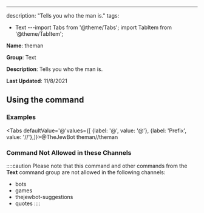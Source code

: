 ---
description: "Tells you who the man is."
tags:
  - Text
---import Tabs from '@theme/Tabs';
import TabItem from '@theme/TabItem';

**Name**: theman

**Group**: Text

**Description**: Tells you who the man is.

**Last Updated**: 11/8/2021

## Using the command

### Examples
<Tabs defaultValue='@'values={[ {label: '@', value: '@'}, {label: 'Prefix', value: '//'},]}><TabItem value='@'>@TheJewBot theman</TabItem><TabItem value='//'>//theman</TabItem></Tabs>

### Command Not Allowed in these Channels
::::caution Please note that this command and other commands from the **Text** command group are not allowed in the following channels:
- bots
- games
- thejewbot-suggestions
- quotes
::::